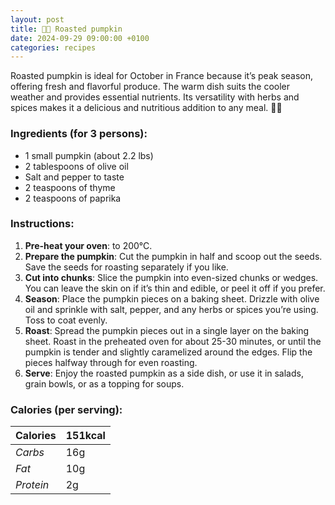 ```yaml
---
layout: post
title: 👨‍🍳 Roasted pumpkin
date: 2024-09-29 09:00:00 +0100
categories: recipes
---
```


Roasted pumpkin is ideal for October in France because it’s peak season, offering fresh and flavorful produce. The warm dish suits the cooler weather and provides essential nutrients. Its versatility with herbs and spices makes it a delicious and nutritious addition to any meal. 🍂🎃

### Ingredients (for 3 persons):
- 1 small pumpkin (about 2.2 lbs)
- 2 tablespoons of olive oil
- Salt and pepper to taste
- 2 teaspoons of thyme
- 2 teaspoons of paprika

### Instructions:

1. **Pre-heat your oven**: to 200°C.
2. **Prepare the pumpkin**: Cut the pumpkin in half and scoop out the seeds. Save the seeds for roasting separately if you like.
3. **Cut into chunks**: Slice the pumpkin into even-sized chunks or wedges. You can leave the skin on if it’s thin and edible, or peel it off if you prefer.
4. **Season**: Place the pumpkin pieces on a baking sheet. Drizzle with olive oil and sprinkle with salt, pepper, and any herbs or spices you’re using. Toss to coat evenly.
5. **Roast**: Spread the pumpkin pieces out in a single layer on the baking sheet. Roast in the preheated oven for about 25-30 minutes, or until the pumpkin is tender and slightly caramelized around the edges. Flip the pieces halfway through for even roasting.
6. **Serve**: Enjoy the roasted pumpkin as a side dish, or use it in salads, grain bowls, or as a topping for soups.

### Calories (per serving):

| **Calories** | 151kcal |
| ----------- | ----------- |
| *Carbs* | 16g |
| *Fat* | 10g |
| *Protein* | 2g |